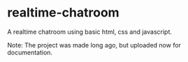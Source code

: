 # realtime-chatroom

A realtime chatroom using basic html, css and javascript.

Note: The project was made long ago, but uploaded now for documentation.
